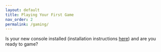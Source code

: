 ```yaml
---
layout: default
title: Playing Your First Game
nav_order: 2
permalink: /gaming/
---
```


Is your new console installed (installation instructions [here](https://farshchiam.github.io/XboxSeriesX/#installation-instructions)) and are you ready to game?
